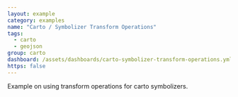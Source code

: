 ```yaml
---
layout: example
category: examples
name: "Carto / Symbolizer Transform Operations"
tags:
  - carto
  - geojson
group: carto
dashboard: /assets/dashboards/carto-symbolizer-transform-operations.yml
https: false
---
```


Example on using transform operations for carto symbolizers.

